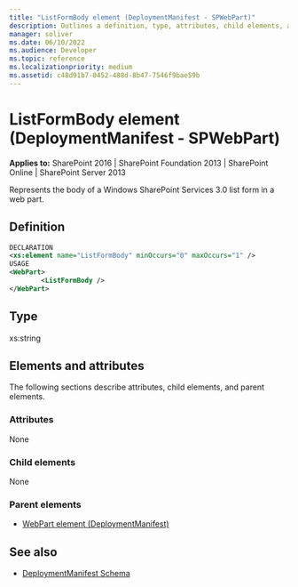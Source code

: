 ```yaml
---
title: "ListFormBody element (DeploymentManifest - SPWebPart)"
description: Outlines a definition, type, attributes, child elements, and parent elements for the ListFormBody element (DeploymentManifest - SPWebPart) in Sharepoint.
manager: soliver
ms.date: 06/10/2022
ms.audience: Developer
ms.topic: reference
ms.localizationpriority: medium
ms.assetid: c48d91b7-0452-488d-8b47-7546f9bae59b
---
```


# ListFormBody element (DeploymentManifest - SPWebPart)

**Applies to:** SharePoint 2016 | SharePoint Foundation 2013 | SharePoint Online | SharePoint Server 2013

Represents the body of a Windows SharePoint Services 3.0 list form in a web part.

## Definition

```XML
DECLARATION
<xs:element name="ListFormBody" minOccurs="0" maxOccurs="1" />
USAGE
<WebPart>
        <ListFormBody />
</WebPart>

```

## Type

xs:string

## Elements and attributes

The following sections describe attributes, child elements, and parent elements.

### Attributes

None

### Child elements

None

### Parent elements

- [WebPart element (DeploymentManifest)](webpart-element-deploymentmanifest.md)

## See also

- [DeploymentManifest Schema](deploymentmanifest-schema.md)
